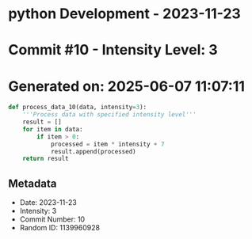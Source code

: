 ﻿# python Development - 2023-11-23
# Commit #10 - Intensity Level: 3
# Generated on: 2025-06-07 11:07:11
```python
def process_data_10(data, intensity=3):
    '''Process data with specified intensity level'''
    result = []
    for item in data:
        if item > 0:
            processed = item * intensity + 7
            result.append(processed)
    return result
```
## Metadata
- Date: 2023-11-23
- Intensity: 3
- Commit Number: 10
- Random ID: 1139960928

